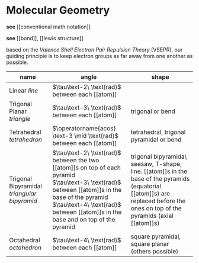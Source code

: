 # Molecular Geometry

**see** [[conventional math notation]]

**see** [[bond]], [[lewis structure]]

based on the _Valence Shell Electron Pair Repulsion Theory_ (VSEPR), our guiding principle is to keep electron groups as far away from one another as possible.

| name                                        | angle                                                                                                                                                                                                                                             | shape                                                                                                                                                                           |
| ------------------------------------------- | ------------------------------------------------------------------------------------------------------------------------------------------------------------------------------------------------------------------------------------------------- | ------------------------------------------------------------------------------------------------------------------------------------------------------------------------------- |
| Linear _line_                               | $\tau\text-2\ \text{rad}$ between each [[atom]]                                                                                                                                                                                                   |                                                                                                                                                                                 |
| Trigonal Planar _triangle_                  | $\tau\text-3\ \text{rad}$ between each [[atom]]                                                                                                                                                                                                   | trigonal or bend                                                                                                                                                                |
| Tetrahedral _tetrahedron_                   | $\operatorname{acos} \text-3 \mid \text{rad}$ between each [[atom]]                                                                                                                                                                               | tetrahedral, trigonal pyramidal or bend                                                                                                                                         |
| Trigonal Bipyramidal _triangular bipyramid_ | $\tau\text-2\ \text{rad}$ between the two [[atom]]s on top of each pyramid <br /> $\tau\text-3\ \text{rad}$ between [[atom]]s in the base of the pyramid <br /> $\tau\text-4\ \text{rad}$ between [[atom]]s in the base and on top of the pyramid | trigonal bipyramidal, seesaw, T-shape, line. [[atom]]s in the base of the pyramids (equatorial [[atom]]s) are replaced before the ones on top of the pyramids (axial [[atom]]s) |
| Octahedral _octahedron_                     | $\tau\text-4\ \text{rad}$ between each [[atom]]                                                                                                                                                                                                   | square pyramidal, square planar (others possible)                                                                                                                               |
